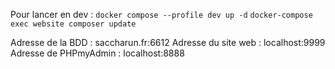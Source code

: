 Pour lancer en dev :
`docker compose --profile dev up -d`
`docker-compose exec website composer update`

Adresse de la BDD : saccharun.fr:6612
Adresse du site web : localhost:9999
Adresse de PHPmyAdmin : localhost:8888
